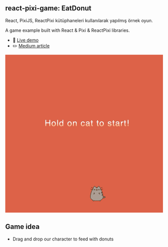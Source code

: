 ## react-pixi-game: EatDonut

React, PixiJS, ReactPixi kütüphaneleri kullanılarak yapılmış örnek oyun.

A game example built with React & Pixi & ReactPixi libraries.

- :rocket: [Live demo](https://ozgurdevo.github.io/react-pixi-game-EatDonut)
- :pencil2: [Medium article](https://medium.com/@ozgurcanaltinok/react-ile-nas%C4%B1l-oyun-geli%C5%9Ftirilir-fb754aa594fd)

![EatDonut - gameplay](demo/EatDonut-gameplay.gif)

## Game idea

- Drag and drop our character to feed with donuts
